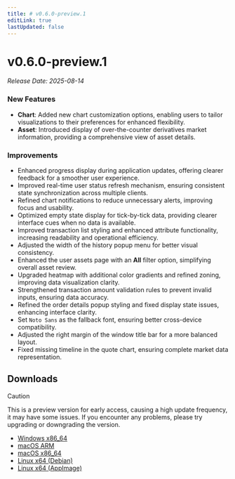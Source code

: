 ```yaml
---
title: # v0.6.0-preview.1
editLink: true
lastUpdated: false
---
```


# v0.6.0-preview.1  <Badge type="warning" text="preview" />

_Release Date: 2025-08-14_

### New Features

- **Chart**: Added new chart customization options, enabling users to tailor visualizations to their preferences for enhanced flexibility.
- **Asset**: Introduced display of over-the-counter derivatives market information, providing a comprehensive view of asset details.

### Improvements

- Enhanced progress display during application updates, offering clearer feedback for a smoother user experience.
- Improved real-time user status refresh mechanism, ensuring consistent state synchronization across multiple clients.
- Refined chart notifications to reduce unnecessary alerts, improving focus and usability.
- Optimized empty state display for tick-by-tick data, providing clearer interface cues when no data is available.
- Improved transaction list styling and enhanced attribute functionality, increasing readability and operational efficiency.
- Adjusted the width of the history popup menu for better visual consistency.
- Enhanced the user assets page with an **All** filter option, simplifying overall asset review.
- Upgraded heatmap with additional color gradients and refined zoning, improving data visualization clarity.
- Strengthened transaction amount validation rules to prevent invalid inputs, ensuring data accuracy.
- Refined the order details popup styling and fixed display state issues, enhancing interface clarity.
- Set `Noto Sans` as the fallback font, ensuring better cross-device compatibility.
- Adjusted the right margin of the window title bar for a more balanced layout.
- Fixed missing timeline in the quote chart, ensuring complete market data representation.

## Downloads


> [!CAUTION]
> This is a preview version for early access, causing a high update frequency, it may have some issues. If you encounter any problems, please try upgrading or downgrading the version.


- [Windows x86_64](https://assets.lbkrs.com/github/release/longbridge-desktop/preview/longbridge-v0.6.0-preview.1-windows-x86_64.exe)
- [macOS ARM](https://assets.lbkrs.com/github/release/longbridge-desktop/preview/longbridge-v0.6.0-preview.1-macos-aarch64.dmg)
- [macOS x86_64](https://assets.lbkrs.com/github/release/longbridge-desktop/preview/longbridge-v0.6.0-preview.1-macos-x86_64.dmg)
- [Linux x64 (Debian)](https://assets.lbkrs.com/github/release/longbridge-desktop/preview/longbridge-v0.6.0-preview.1-linux-x86_64.deb)
- [Linux x64 (AppImage)](https://assets.lbkrs.com/github/release/longbridge-desktop/preview/longbridge-v0.6.0-preview.1-linux-x86_64.AppImage)